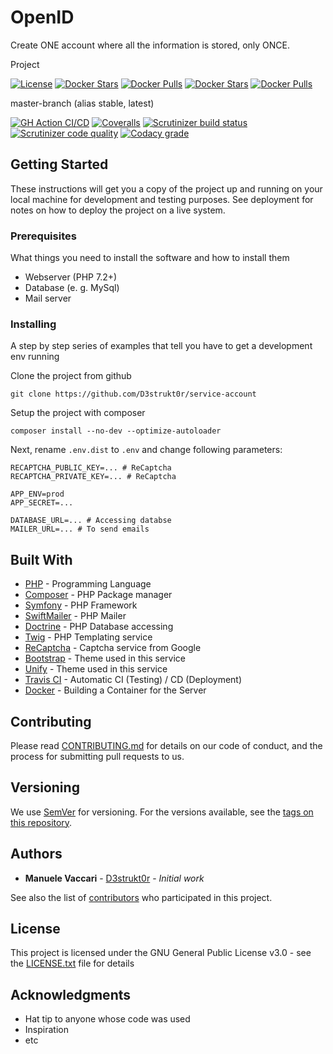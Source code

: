 # OpenID

Create ONE account where all the information is stored, only ONCE.

Project

[![License](https://img.shields.io/github/license/D3strukt0r/openid-api-old)][license]
[![Docker Stars](https://img.shields.io/docker/stars/d3strukt0r/openid-api-old-nginx.svg?label=docker%20stars%20(nginx))][docker-nginx]
[![Docker Pulls](https://img.shields.io/docker/pulls/d3strukt0r/openid-api-old-nginx.svg?label=docker%20pulls%20(nginx))][docker-nginx]
[![Docker Stars](https://img.shields.io/docker/stars/d3strukt0r/openid-api-old-php.svg?label=docker%20stars%20(php))][docker-php]
[![Docker Pulls](https://img.shields.io/docker/pulls/d3strukt0r/openid-api-old-php.svg?label=docker%20pulls%20(php))][docker-php]

master-branch (alias stable, latest)

[![GH Action CI/CD](https://github.com/D3strukt0r/openid-api-old/workflows/CI/CD/badge.svg?branch=master)][gh-action]
[![Coveralls](https://img.shields.io/coveralls/github/D3strukt0r/openid-api-old/master)][coveralls]
[![Scrutinizer build status](https://img.shields.io/scrutinizer/build/g/D3strukt0r/openid-api-old/master?label=scrutinizer%20build)][scrutinizer]
[![Scrutinizer code quality](https://img.shields.io/scrutinizer/quality/g/D3strukt0r/openid-api-old/master?label=scrutinizer%20code%20quality)][scrutinizer]
[![Codacy grade](https://img.shields.io/codacy/grade/6cb0a9563bc9441b937d5246c895a082/master?label=codacy%20code%20quality)][codacy]

<!-- develop-branch (alias nightly) -->

## Getting Started

These instructions will get you a copy of the project up and running on your local machine for development and testing
purposes. See deployment for notes on how to deploy the project on a live system.

### Prerequisites

What things you need to install the software and how to install them

-   Webserver (PHP 7.2+)
-   Database (e. g. MySql)
-   Mail server

### Installing

A step by step series of examples that tell you have to get a development env running

Clone the project from github

```shell
git clone https://github.com/D3strukt0r/service-account
```

Setup the project with composer

```shell
composer install --no-dev --optimize-autoloader
```

Next, rename `.env.dist` to `.env` and change following parameters:

```shell
RECAPTCHA_PUBLIC_KEY=... # ReCaptcha
RECAPTCHA_PRIVATE_KEY=... # ReCaptcha

APP_ENV=prod
APP_SECRET=...

DATABASE_URL=... # Accessing databse
MAILER_URL=... # To send emails
```

## Built With

-   [PHP](https://www.php.net) - Programming Language
-   [Composer](https://getcomposer.org) - PHP Package manager
-   [Symfony](https://symfony.com) - PHP Framework
-   [SwiftMailer](https://swiftmailer.symfony.com) - PHP Mailer
-   [Doctrine](https://www.doctrine-project.org) - PHP Database accessing
-   [Twig](https://twig.symfony.com) - PHP Templating service
-   [ReCaptcha](https://www.google.com/recaptcha) - Captcha service from Google
-   [Bootstrap](https://getbootstrap.com) - Theme used in this service
-   [Unify](https://wrapbootstrap.com/theme/unify-responsive-website-template-WB0412697) - Theme used in this service
-   [Travis CI](https://travis-ci.com) - Automatic CI (Testing) / CD (Deployment)
-   [Docker](https://www.docker.com) - Building a Container for the Server

## Contributing

Please read [CONTRIBUTING.md](CONTRIBUTING.md) for details on our code of conduct, and the process for submitting pull requests to us.

## Versioning

We use [SemVer](http://semver.org/) for versioning. For the versions available, see the [tags on this repository](https://github.com/D3strukt0r/openid-api-old/tags).

## Authors

-   **Manuele Vaccari** - [D3strukt0r](https://github.com/D3strukt0r) - _Initial work_

See also the list of [contributors](https://github.com/D3strukt0r/openid-api-old/contributors) who participated in this project.

## License

This project is licensed under the GNU General Public License v3.0 - see the [LICENSE.txt](LICENSE.txt) file for details

## Acknowledgments

-   Hat tip to anyone whose code was used
-   Inspiration
-   etc

[license]: https://github.com/D3strukt0r/openid-api-old/blob/master/LICENSE.txt
[docker-nginx]: https://hub.docker.com/repository/docker/d3strukt0r/openid-api-old-nginx
[docker-php]: https://hub.docker.com/repository/docker/d3strukt0r/openid-api-old-php
[gh-action]: https://github.com/D3strukt0r/openid-api-old/actions
[coveralls]: https://coveralls.io/github/D3strukt0r/openid-api-old
[scrutinizer]: https://scrutinizer-ci.com/g/D3strukt0r/openid-api-old/
[codacy]: https://app.codacy.com/manual/D3strukt0r/openid-api-old/dashboard
